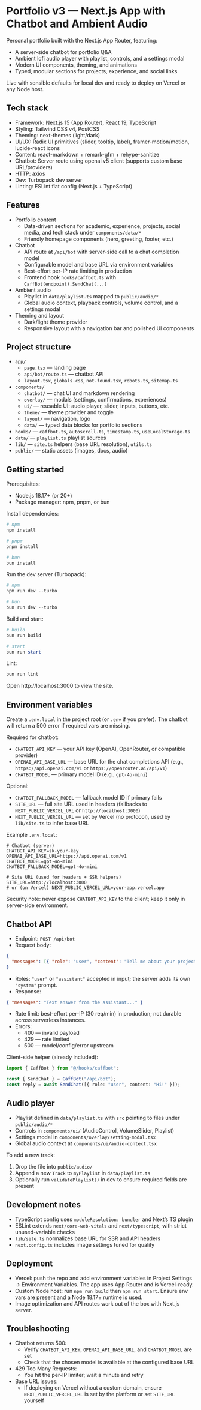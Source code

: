 # Portfolio v3 — Next.js App with Chatbot and Ambient Audio

Personal portfolio built with the Next.js App Router, featuring:

- A server-side chatbot for portfolio Q&A
- Ambient lofi audio player with playlist, controls, and a settings modal
- Modern UI components, theming, and animations
- Typed, modular sections for projects, experience, and social links

Live with sensible defaults for local dev and ready to deploy on Vercel or any Node host.

## Tech stack

- Framework: Next.js 15 (App Router), React 19, TypeScript
- Styling: Tailwind CSS v4, PostCSS
- Theming: next-themes (light/dark)
- UI/UX: Radix UI primitives (slider, tooltip, label), framer-motion/motion, lucide-react icons
- Content: react-markdown + remark-gfm + rehype-sanitize
- Chatbot: Server route using openai v5 client (supports custom base URL/providers)
- HTTP: axios
- Dev: Turbopack dev server
- Linting: ESLint flat config (Next.js + TypeScript)

## Features

- Portfolio content
  - Data-driven sections for academic, experience, projects, social media, and tech stack under `components/data/*`
  - Friendly homepage components (hero, greeting, footer, etc.)
- Chatbot
  - API route at `/api/bot` with server-side call to a chat completion model
  - Configurable model and base URL via environment variables
  - Best-effort per-IP rate limiting in production
  - Frontend hook `hooks/caffbot.ts` with `CaffBot(endpoint).SendChat(...)`
- Ambient audio
  - Playlist in `data/playlist.ts` mapped to `public/audio/*`
  - Global audio context, playback controls, volume control, and a settings modal
- Theming and layout
  - Dark/light theme provider
  - Responsive layout with a navigation bar and polished UI components

## Project structure

- `app/`
  - `page.tsx` — landing page
  - `api/bot/route.ts` — chatbot API
  - `layout.tsx`, `globals.css`, `not-found.tsx`, `robots.ts`, `sitemap.ts`
- `components/`
  - `chatbot/` — chat UI and markdown rendering
  - `overlay/` — modals (settings, confirmations, experiences)
  - `ui/` — reusable UI: audio player, slider, inputs, buttons, etc.
  - `theme/` — theme provider and toggle
  - `layout/` — navigation, logo
  - `data/` — typed data blocks for portfolio sections
- `hooks/` — `caffbot.ts`, `autoscroll.ts`, `timestamp.ts`, `useLocalStorage.ts`
- `data/` — `playlist.ts` playlist sources
- `lib/` — `site.ts` helpers (base URL resolution), `utils.ts`
- `public/` — static assets (images, docs, audio)

## Getting started

Prerequisites:

- Node.js 18.17+ (or 20+)
- Package manager: npm, pnpm, or bun

Install dependencies:

```powershell
# npm
npm install

# pnpm
pnpm install

# bun
bun install
```

Run the dev server (Turbopack):

```powershell
# npm
npm run dev --turbo

# bun
bun run dev --turbo
```

Build and start:

```powershell
# build
bun run build

# start
bun run start
```

Lint:

```powershell
bun run lint
```

Open http://localhost:3000 to view the site.

## Environment variables

Create a `.env.local` in the project root (or `.env` if you prefer). The chatbot will return a 500 error if required vars are missing.

Required for chatbot:

- `CHATBOT_API_KEY` — your API key (OpenAI, OpenRouter, or compatible provider)
- `OPENAI_API_BASE_URL` — base URL for the chat completions API (e.g., `https://api.openai.com/v1` or `https://openrouter.ai/api/v1`)
- `CHATBOT_MODEL` — primary model ID (e.g., `gpt-4o-mini`)

Optional:

- `CHATBOT_FALLBACK_MODEL` — fallback model ID if primary fails
- `SITE_URL` — full site URL used in headers (fallbacks to `NEXT_PUBLIC_VERCEL_URL` or `http://localhost:3000`)
- `NEXT_PUBLIC_VERCEL_URL` — set by Vercel (no protocol), used by `lib/site.ts` to infer base URL

Example `.env.local`:

```dotenv
# Chatbot (server)
CHATBOT_API_KEY=sk-your-key
OPENAI_API_BASE_URL=https://api.openai.com/v1
CHATBOT_MODEL=gpt-4o-mini
CHATBOT_FALLBACK_MODEL=gpt-4o-mini

# Site URL (used for headers + SSR helpers)
SITE_URL=http://localhost:3000
# or (on Vercel) NEXT_PUBLIC_VERCEL_URL=your-app.vercel.app
```

Security note: never expose `CHATBOT_API_KEY` to the client; keep it only in server-side environment.

## Chatbot API

- Endpoint: `POST /api/bot`
- Request body:

```json
{
  "messages": [{ "role": "user", "content": "Tell me about your projects." }]
}
```

- Roles: `"user"` or `"assistant"` accepted in input; the server adds its own `"system"` prompt.
- Response:

```json
{ "messages": "Text answer from the assistant..." }
```

- Rate limit: best-effort per-IP (30 req/min) in production; not durable across serverless instances.
- Errors:
  - 400 — invalid payload
  - 429 — rate limited
  - 500 — model/config/error upstream

Client-side helper (already included):

```ts
import { CaffBot } from "@/hooks/caffbot";

const { SendChat } = CaffBot("/api/bot");
const reply = await SendChat([{ role: "user", content: "Hi!" }]);
```

## Audio player

- Playlist defined in `data/playlist.ts` with `src` pointing to files under `public/audio/*`
- Controls in `components/ui/` (AudioControl, VolumeSlider, Playlist)
- Settings modal in `components/overlay/setting-modal.tsx`
- Global audio context at `components/ui/audio-context.tsx`

To add a new track:

1. Drop the file into `public/audio/`
2. Append a new `Track` to `myPlaylist` in `data/playlist.ts`
3. Optionally run `validatePlaylist()` in dev to ensure required fields are present

## Development notes

- TypeScript config uses `moduleResolution: bundler` and Next’s TS plugin
- ESLint extends `next/core-web-vitals` and `next/typescript`, with strict unused-variable checks
- `lib/site.ts` normalizes base URL for SSR and API headers
- `next.config.ts` includes image settings tuned for quality

## Deployment

- Vercel: push the repo and add environment variables in Project Settings → Environment Variables. The app uses App Router and is Vercel-ready.
- Custom Node host: run `npm run build` then `npm run start`. Ensure env vars are present and a Node 18.17+ runtime is used.
- Image optimization and API routes work out of the box with Next.js server.

## Troubleshooting

- Chatbot returns 500:
  - Verify `CHATBOT_API_KEY`, `OPENAI_API_BASE_URL`, and `CHATBOT_MODEL` are set
  - Check that the chosen model is available at the configured base URL
- 429 Too Many Requests:
  - You hit the per-IP limiter; wait a minute and retry
- Base URL issues:
  - If deploying on Vercel without a custom domain, ensure `NEXT_PUBLIC_VERCEL_URL` is set by the platform or set `SITE_URL` yourself
